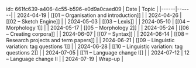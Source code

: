 id:: 661fc639-a406-4c55-b596-e0d9a0caed09
| Date | Topic |
|------|-------|
| 2024-04-19 | [[01 – Organisation and introduction]] |
| 2024-04-26 | [[02 – Sketch Engine]] |
| 2024-05-03 | [[03 – Lexis]] |
| 2024-05-10 | [[04 – Morphology 1]] |
| 2024-05-17 | [[05 – Morphology 2]] |
| 2024-05-24 | [[06 – Creating corpora]] |
| 2024-06-07 | [[07 – Syntax]] |
| 2024-06-14 | [[08 – Research projects and term papers]] |
| 2024-06-21 | [[09 – Linguistic variation: tag questions 1]] |
| 2024-06-28 | [[10 – Linguistic variation: tag questions 2]] |
| 2024-07-05 | [[11 – Language change I]] |
| 2024-07-12 | 12 – Language change II |
| 2024-07-19 | Wrap-up |
